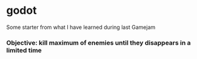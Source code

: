 # godot

Some starter from what I have learned during last Gamejam

### Objective: kill maximum of enemies until they disappears in a limited time
